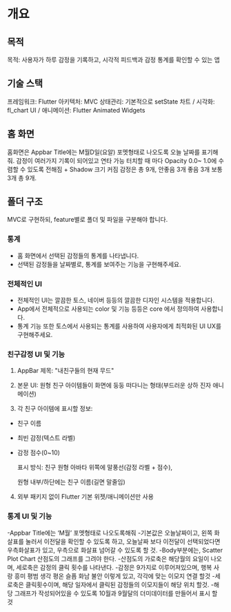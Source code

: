 # 개요
## 목적
목적: 사용자가 하루 감정을 기록하고, 시각적 피드백과 감정 통계를 확인할 수 있는 앱

## 기술 스택
프레임워크: Flutter
아키텍처: MVC
상태관리: 기본적으로 setState
차트 / 시각화: fl_chart
UI / 애니메이션: Flutter Animated Widgets

## 홈 화면

홈화면은 Appbar Title에는 M월D일(요알) 포멧형태로 나오도록 오늘 날짜를 표기해줘.
감정이 여러가지 기록이 되어있고 연타 가능
터치할 때 마다 Opacity 0.0~ 1.0에 수렴할 수 있도록 전해짐 + Shadow 크기 커짐
감정은 총 9개, 안좋음 3개 좋음 3개 보통 3개 총 9개.


## 폴더 구조
MVC로 구현하되, feature별로 폴더 및 파일을 구분해야 합니다.


### 통계
- 홈 화면에서 선택된 감정들의 통계를 나타냅니다. 
- 선택된 감정들을 날짜별로, 통계를 보여주는 기능을 구현해주세요.


### 전체적인 UI
- 전체적인 UI는 깔끔한 토스, 네이버 등등의 깔끔한 디자인 시스템을 적용합니다.
- App에서 전체적으로 사용되는 color 및 기능 등등은 core 에서 정의하여 사용합니다.
- 통계 기능 또한 토스에서 사용되는 통계를 사용하여 사용자에게 최적화된 UI UX를 구현해주세요.

### 친구감정 UI 및 기능 

1) AppBar 제목: "내친구들의 현재 무드"

2) 본문 UI: 원형 친구 아이템들이 화면에 둥둥 떠다니는 형태(부드러운 상하 진자 애니메이션)

 3) 각 친구 아이템에 표시할 정보:

 - 친구 이름

 - 최빈 감정(텍스트 라벨)

 - 감정 점수(0~10)

	 표시 방식: 친구 원형 아바타 위쪽에 말풍선(감정 라벨 + 점수),

	원형 내부/하단에는 친구 이름(길면 말줄임)

4) 외부 패키지 없이 Flutter 기본 위젯/애니메이션만 사용

### 통계 UI 및 기능

-Appbar Title에는 ‘M월’ 포멧형태로 나오도록해줘
-기본값은 오늘날짜이고, 왼쪽 화살표를 눌러서 이전달을 확인할 수 있도록 하고, 오늘날짜 보다 이전달이 선택되었다면 우측화살표가 있고, 우측으로 화살표 넘어갈 수 있도록 할 것.
-Body부분에는, Scatter Plot Chart 산점도의 그래프를 그려야 한다.
-산점도의 가로축은 해당월의 요일이 나오며, 세로축은 감정의 클릭 횟수를 나타낸다.
-감정은 9가지로 이루어져있으며, 행복 사랑 흥미 평범 생각 평온 슬픔 화남 불안 이렇게 있고, 각각에 맞는 이모지 연결 할것
-세로축은 클릭횟수이며, 해당 일자에서 클릭된 감정들의 이모지들이 해당 위치 할것.
-해당 그래프가 작성되어있을 수 있도록 10월과 9월달의 더미데이터를 만들어서 표시 할 것

